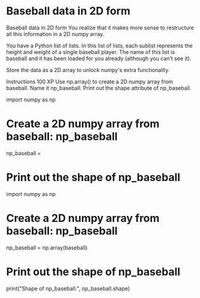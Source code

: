 # Baseball data in 2D form

Baseball data in 2D form
You realize that it makes more sense to restructure all this information in a 2D numpy array.

You have a Python list of lists. In this list of lists, each sublist represents the height and weight of a single baseball player. The name of this list is baseball and it has been loaded for you already (although you can't see it).

Store the data as a 2D array to unlock numpy's extra functionality.

Instructions
100 XP
Use np.array() to create a 2D numpy array from baseball. Name it np_baseball.
Print out the shape attribute of np_baseball.

import numpy as np

# Create a 2D numpy array from baseball: np_baseball
np_baseball = 

# Print out the shape of np_baseball

import numpy as np

# Create a 2D numpy array from baseball: np_baseball
np_baseball = np.array(baseball)


# Print out the shape of np_baseball
print("Shape of np_baseball:", np_baseball.shape)
